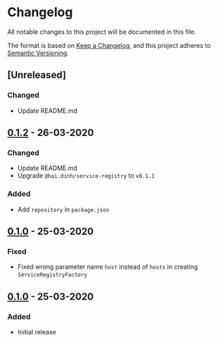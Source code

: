 # Changelog
All notable changes to this project will be documented in this file.

The format is based on [Keep a Changelog](https://keepachangelog.com/en/1.0.0/),
and this project adheres to [Semantic Versioning](https://semver.org/spec/v2.0.0.html).


## [Unreleased]

### Changed

- Update README.md

## [0.1.2] - 26-03-2020

### Changed

- Update README.md
- Upgrade `@hai.dinh/service-registry` to `v0.1.1`

### Added

- Add `repository` in `package.json`

## [0.1.0] - 25-03-2020

### Fixed

- Fixed wrong parameter name `host` instead of `hosts` in creating `ServiceRegistryFactory`

## [0.1.0] - 25-03-2020

### Added

- Initial release

[0.1.2]: https://github.com/GeminiWind/service-registry-cli/compare/v0.1.2...v0.1.1
[0.1.1]: https://github.com/GeminiWind/service-registry-cli/compare/v0.1.1...v0.1.0
[0.1.0]: https://github.com/GeminiWind/service-registry-cli/releases/tag/v0.1.0